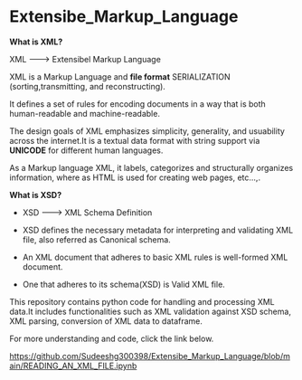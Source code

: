 # Extensibe_Markup_Language

**What is XML?**

XML  ---> Extensibel Markup Language

XML is a Markup Language and **file format** SERIALIZATION
(sorting,transmitting, and reconstructing).

It defines a set of rules for encoding documents in a way that is both human-readable and machine-readable.

The design goals of XML emphasizes simplicity,     generality, and usuability across the internet.It is a textual data format with string support via **UNICODE** for different human languages.

As a Markup language XML, it labels, categorizes and structurally organizes information, where as HTML is used for creating web pages, etc...,.

**What is XSD?**

* XSD  ---> XML Schema Definition

* XSD defines the necessary metadata for interpreting and     validating XML file, also referred as Canonical schema.

* An XML document that adheres to basic XML rules is well-formed XML document.

* One that adheres to its schema(XSD) is Valid XML file.

This repository contains python code for handling and processing XML data.It includes functionalities such as XML validation against XSD schema, XML parsing, conversion of XML data to dataframe.

For more understanding and code, click the link below.

https://github.com/Sudeeshg300398/Extensibe_Markup_Language/blob/main/READING_AN_XML_FILE.ipynb
